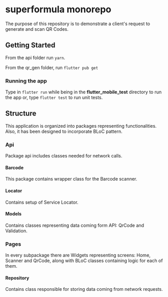 # superformula monorepo

The purpose of this repository is to demonstrate a client's request to generate and scan QR Codes.

## Getting Started

From the api folder run `yarn`.

From the qr_gen folder, run `flutter pub get`

### Running the app

Type in `flutter run` while being in the **flutter_mobile_test** directory to run the app or, type `flutter test` to run unit tests.

## Structure

This application is organized into packages representing functionalities. Also, it has been designed to incorporate BLoC pattern.

### Api

Package api includes classes needed for network calls.

#### Barcode

This package contains wrapper class for the Barcode scanner.

#### Locator

Contains setup of Service Locator.

#### Models

Contains classes representing data coming form API: QrCode and Validation.

### Pages

In every subpackage there are Widgets representing screens: Home, Scanner and QrCode, along with BLoC classes containing logic for each of them.

#### Repository

Contains class responsible for storing data coming from network requests. 